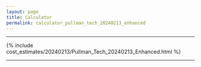 ```yaml
---
layout: page
title: Calculator
permalink: calculator_pullman_tech_20240213_enhanced
---
```


___

{% include cost_estimates/20240213/Pullman_Tech_20240213_Enhanced.html %}

___

